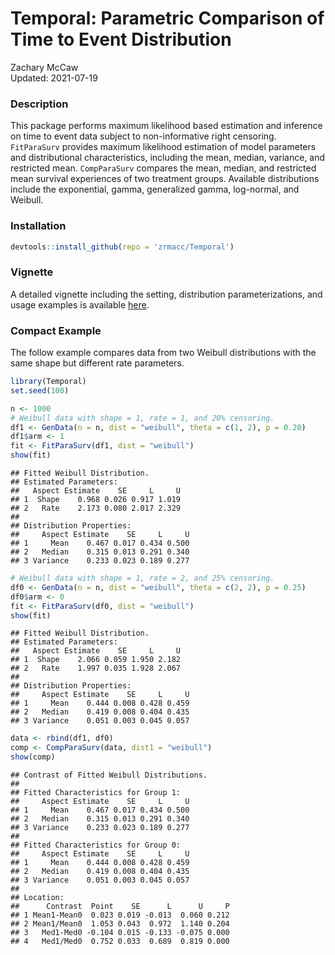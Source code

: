 # Temporal: Parametric Comparison of Time to Event Distribution

Zachary McCaw <br>
Updated: 2021-07-19

### Description

This package performs maximum likelihood based estimation and inference on time to event data subject to non-informative right censoring. `FitParaSurv` provides maximum likelihood estimation of model parameters and distributional characteristics, including the mean, median, variance, and restricted mean. `CompParaSurv` compares the mean, median, and restricted mean survival experiences of two treatment groups. Available distributions include the exponential, gamma, generalized gamma, log-normal, and Weibull. 

### Installation


```r
devtools::install_github(repo = 'zrmacc/Temporal')
```

### Vignette

A detailed vignette including the setting, distribution parameterizations, and usage examples is available [here](https://github.com/zrmacc/Temporal/blob/master/vignettes/Temporal.pdf).

### Compact Example

The follow example compares data from two Weibull distributions with the same shape but different rate parameters. 


```r
library(Temporal)
set.seed(100)

n <- 1000
# Weibull data with shape = 1, rate = 1, and 20% censoring.
df1 <- GenData(n = n, dist = "weibull", theta = c(1, 2), p = 0.20)
df1$arm <- 1
fit <- FitParaSurv(df1, dist = "weibull")
show(fit)
```

```
## Fitted Weibull Distribution. 
## Estimated Parameters:
##   Aspect Estimate    SE     L     U
## 1  Shape    0.968 0.026 0.917 1.019
## 2   Rate    2.173 0.080 2.017 2.329
## 
## Distribution Properties:
##     Aspect Estimate    SE     L     U
## 1     Mean    0.467 0.017 0.434 0.500
## 2   Median    0.315 0.013 0.291 0.340
## 3 Variance    0.233 0.023 0.189 0.277
```

```r
# Weibull data with shape = 1, rate = 2, and 25% censoring.
df0 <- GenData(n = n, dist = "weibull", theta = c(2, 2), p = 0.25)
df0$arm <- 0
fit <- FitParaSurv(df0, dist = "weibull")
show(fit)
```

```
## Fitted Weibull Distribution. 
## Estimated Parameters:
##   Aspect Estimate    SE     L     U
## 1  Shape    2.066 0.059 1.950 2.182
## 2   Rate    1.997 0.035 1.928 2.067
## 
## Distribution Properties:
##     Aspect Estimate    SE     L     U
## 1     Mean    0.444 0.008 0.428 0.459
## 2   Median    0.419 0.008 0.404 0.435
## 3 Variance    0.051 0.003 0.045 0.057
```

```r
data <- rbind(df1, df0)
comp <- CompParaSurv(data, dist1 = "weibull")
show(comp)
```

```
## Contrast of Fitted Weibull Distributions. 
## 
## Fitted Characteristics for Group 1:
##     Aspect Estimate    SE     L     U
## 1     Mean    0.467 0.017 0.434 0.500
## 2   Median    0.315 0.013 0.291 0.340
## 3 Variance    0.233 0.023 0.189 0.277
## 
## Fitted Characteristics for Group 0:
##     Aspect Estimate    SE     L     U
## 1     Mean    0.444 0.008 0.428 0.459
## 2   Median    0.419 0.008 0.404 0.435
## 3 Variance    0.051 0.003 0.045 0.057
## 
## Location:
##      Contrast  Point    SE      L      U     P
## 1 Mean1-Mean0  0.023 0.019 -0.013  0.060 0.212
## 2 Mean1/Mean0  1.053 0.043  0.972  1.140 0.204
## 3   Med1-Med0 -0.104 0.015 -0.133 -0.075 0.000
## 4   Med1/Med0  0.752 0.033  0.689  0.819 0.000
```
